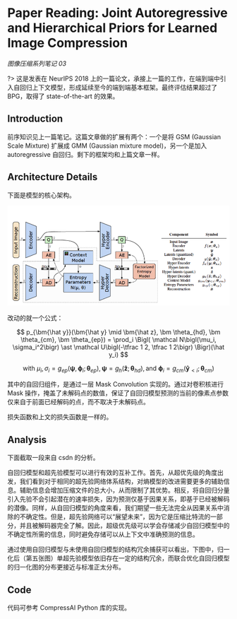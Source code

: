 # Paper Reading: Joint Autoregressive and Hierarchical Priors for Learned Image Compression

*图像压缩系列笔记 03*

?> 这是发表在 NeurIPS 2018 上的一篇论文，承接上一篇的工作，在端到端中引入自回归上下文模型，形成延续至今的端到端基本框架。最终评估结果超过了 BPG，取得了 state-of-the-art 的效果。

## Introduction
前序知识见上一篇笔记。这篇文章做的扩展有两个：一个是将 GSM (Gaussian Scale Mixture) 扩展成 GMM (Gaussian mixture model)，另一个是加入 autoregressive 自回归。剩下的框架均和上篇文章一样。

## Architecture Details

下面是模型的核心架构。

![alt text](image.png)

改动的就一个公式：

$$
p_{\bm{\hat y}}(\bm{\hat y} \mid \bm{\hat z}, \bm \theta_{hd}, \bm \theta_{cm}, \bm \theta_{ep}) = \prod_i \Bigl( \mathcal N\bigl(\mu_i, \sigma_i^2\bigr) \ast \mathcal U\bigl(-\tfrac 1 2, \tfrac 1 2\bigr) \Bigr)(\hat y_i) 
$$

$$
\text{with } \mu_i, \sigma_i = g_{ep}(\bm \psi, \bm \phi_i; \bm \theta_{ep}), \bm \psi = g_{h}(\bm{\hat z}; \bm \theta_{hd}), \text{and } \bm \phi_i = g_{cm}(\bm{\hat y}_{<i}; \bm \theta_{cm})
$$

其中的自回归组件，是通过一层 Mask Convolution 实现的。通过对卷积核进行 Mask 操作，掩盖了未解码点的数值，保证了自回归模型预测的当前的像素点参数仅来自于前面已经解码的点，而不取决于未解码点。

损失函数和上文的损失函数是一样的。

## Analysis
下面截取一段来自 csdn 的分析。

自回归模型和超先验模型可以进行有效的互补工作。首先，从超优先级的角度出发，我们看到对于相同的超先验网络体系结构，对熵模型的改进需要更多的辅助信息。辅助信息会增加压缩文件的总大小，从而限制了其优势。相反，将自回归分量引入先验不会引起潜在的速率损失，因为预测仅基于因果关系，即基于已经被解码的潜像。同样，从自回归模型的角度来看，我们期望一些无法完全从因果关系中消除的不确定性。但是，超先验网络可以“展望未来”，因为它是压缩比特流的一部分，并且被解码器完全了解。因此，超级优先级可以学会存储减少自回归模型中的不确定性所需的信息，同时避免存储可以从上下文中准确预测的信息。

通过使用自回归模型与未使用自回归模型的结构冗余捕获可以看出，下图中，归一化后（第五张图）单超先验模型依旧存在一定的结构冗余，而联合优化自回归模型的归一化图的分布更接近与标准正太分布。

## Code
代码可参考 CompressAI Python 库的实现。

